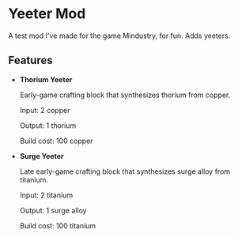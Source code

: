 # Yeeter Mod
A test mod I've made for the game Mindustry, for fun. Adds yeeters.


## Features
- **Thorium Yeeter**

  Early-game crafting block that synthesizes thorium from copper.

  Input: 2 copper

  Output: 1 thorium

  Build cost: 100 copper

- **Surge Yeeter**

  Late early-game crafting block that synthesizes surge alloy from titanium.

  Input: 2 titanium

  Output: 1 surge alloy

  Build cost: 100 titanium
